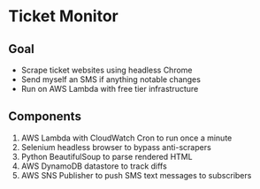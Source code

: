 # Ticket Monitor

## Goal
- Scrape ticket websites using headless Chrome
- Send myself an SMS if anything notable changes
- Run on AWS Lambda with free tier infrastructure

## Components
1) AWS Lambda with CloudWatch Cron to run once a minute
2) Selenium headless browser to bypass anti-scrapers
3) Python BeautifulSoup to parse rendered HTML
4) AWS DynamoDB datastore to track diffs
5) AWS SNS Publisher to push SMS text messages to subscribers
